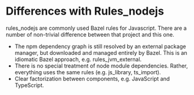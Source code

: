 # Differences with Rules_nodejs

<!-- DOCTOC SKIP -->

rules_nodejs are commonly used Bazel rules for Javascript. There are a number of
non-trivial difference between that project and this one.

- The npm dependency graph is still resolved by an external package manager, but
  downloaded and managed entirely by Bazel. This is an idiomatic Bazel approach,
  e.g. rules_jvm_external.
- There is no special treatment of node module dependencies. Rather, everything
  uses the same rules (e.g. js_library, ts_import).
- Clear factorization between components, e.g. JavaScript and TypeScript.
